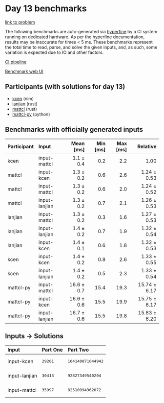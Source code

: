 # Day 13 benchmarks

[link to problem](https://adventofcode.com/2024/day/13)

The following benchmarks are auto-generated via
[hyperfine](https://github.com/sharkdp/hyperfine) by a CI system running on
dedicated hardware. As per the hyperfine documentation, results may be
inaccurate for times < 5 ms. These benchmarks represent the total time to read,
parse, and solve the given inputs, and, as such, some variation is expected due
to IO and other factors.

[CI pipeline](http://ci.papercode.net:8080/teams/main/pipelines/aoc2024)

[Benchmark web UI](https://aoc.ancalagon.black)


## Participants (with solutions for day 13)

- [kcen](https://github.com/kcen/aoc2024) (nim)
- [lanjian](https://github.com/lanjian/aoc-2024) (rust)
- [mattcl](https://github.com/mattcl/aoc2024) (rust)
- [mattcl-py](https://github.com/mattcl/aoc2024-py) (python)


## Benchmarks with officially generated inputs

| Participant | Input | Mean [ms] | Min [ms] | Max [ms] | Relative |
|:---|:---|---:|---:|---:|---:|
| kcen | input-mattcl | 1.1 ± 0.4 | 0.2 | 2.2 | 1.00 |
| mattcl | input-kcen | 1.3 ± 0.2 | 0.6 | 2.6 | 1.24 ± 0.53 |
| mattcl | input-mattcl | 1.3 ± 0.2 | 0.6 | 2.0 | 1.24 ± 0.52 |
| mattcl | input-lanjian | 1.3 ± 0.2 | 0.7 | 2.1 | 1.26 ± 0.53 |
| lanjian | input-mattcl | 1.3 ± 0.2 | 0.3 | 1.6 | 1.27 ± 0.53 |
| lanjian | input-lanjian | 1.4 ± 0.2 | 0.7 | 1.9 | 1.32 ± 0.54 |
| lanjian | input-kcen | 1.4 ± 0.1 | 0.6 | 1.8 | 1.32 ± 0.53 |
| kcen | input-kcen | 1.4 ± 0.2 | 0.8 | 2.6 | 1.33 ± 0.55 |
| kcen | input-lanjian | 1.4 ± 0.2 | 0.5 | 2.3 | 1.33 ± 0.54 |
| mattcl-py | input-mattcl | 16.6 ± 0.7 | 15.4 | 19.3 | 15.74 ± 6.17 |
| mattcl-py | input-kcen | 16.6 ± 0.6 | 15.5 | 19.9 | 15.75 ± 6.17 |
| mattcl-py | input-lanjian | 16.7 ± 0.6 | 15.5 | 19.8 | 15.83 ± 6.20 |


## Inputs -> Solutions

| Input | Part One | Part Two |
|:---|:---|:---|
|input-kcen|<pre>29201</pre>|<pre>104140871044942</pre>|
|input-lanjian|<pre>30413</pre>|<pre>92827349540204</pre>|
|input-mattcl|<pre>35997</pre>|<pre>82510994362072</pre>|